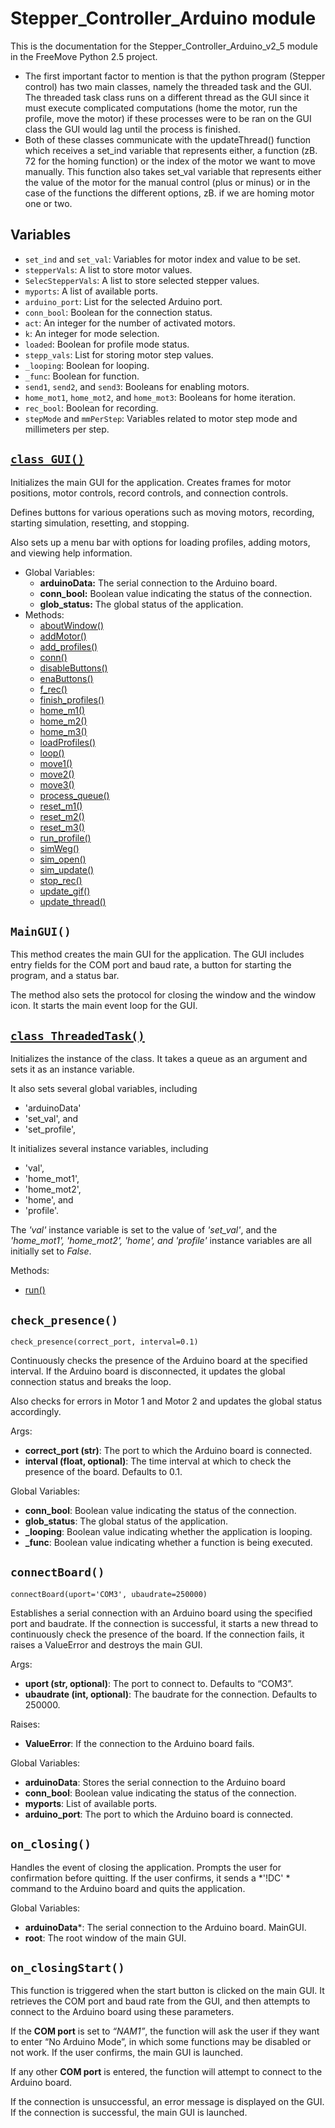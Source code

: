 # Stepper_Controller_Arduino module

This is the documentation for the Stepper_Controller_Arduino_v2_5 module in the FreeMove Python 2.5 project.

- The first important factor to mention is that the python program (Stepper control) has two main classes, namely the threaded task and the GUI. The threaded task class runs on a different thread as the GUI since it must execute complicated computations (home the motor, run the profile, move the motor) if these processes were to be ran on the GUI class the GUI would lag until the process is finished. 
- Both of these classes communicate with the updateThread() function which receives a set_ind variable that represents either, a function (zB. 72 for the homing function) or the index of the motor we want to move manually. This function also takes set_val variable that represents either the value of the motor for the manual control (plus or minus) or in the case of the functions the different options, zB. if we are homing motor one or two. 

## Variables

- `set_ind` and `set_val`: Variables for motor index and value to be set.
- `stepperVals`: A list to store motor values.
- `SelecStepperVals`: A list to store selected stepper values.
- `myports`: A list of available ports.
- `arduino_port`: List for the selected Arduino port.
- `conn_bool`: Boolean for the connection status.
- `act`: An integer for the number of activated motors.
- `k`: An integer for mode selection.
- `loaded`: Boolean for profile mode status.
- `stepp_vals`: List for storing motor step values.
- `_looping`: Boolean for looping.
- `_func`: Boolean for function.
- `send1`, `send2`, and `send3`: Booleans for enabling motors.
- `home_mot1`, `home_mot2`, and `home_mot3`: Booleans for home iteration.
- `rec_bool`: Boolean for recording.
- `stepMode` and `mmPerStep`: Variables related to motor step mode and millimeters per step.


## [`class GUI()`](GUI.md)

Initializes the main GUI for the application. 
Creates frames for motor positions, motor controls, record controls, and connection controls. 

Defines buttons for various operations such as moving motors, recording, starting simulation, resetting, and stopping. 

Also sets up a menu bar with options for loading profiles, adding motors, and viewing help information.
    
- Global Variables:
    + **arduinoData:** The serial connection to the Arduino board.
    + **conn_bool:** Boolean value indicating the status of the connection.
    + **glob_status:** The global status of the application.
- Methods:
    +  [aboutWindow()](GUI.md#aboutwindow)
    +  [addMotor()](GUI.md#addmotor)
    +  [add_profiles()](GUI.md#add_profiles)
    +  [conn()](GUI.md#conn)
    +  [disableButtons()](GUI.md#disablebuttons)
    +  [enaButtons()](GUI.md#enabuttons) 
    +  [f_rec()](GUI.md#f_rec)
    +  [finish_profiles()](GUI.md#finish_profiles)
    +  [home_m1()](GUI.md#home_m1)
    +  [home_m2()](GUI.md#home_m2)
    +  [home_m3()](GUI.md#home_m3)
    +  [loadProfiles()](GUI.md#loadprofiles)
    +  [loop()](GUI.md#loop)
    +  [move1()](GUI.md#move1)
    +  [move2()](GUI.md#move2)
    +  [move3()](GUI.md#move3)
    +  [process_queue()](GUI.md#process_queue)
    +  [reset_m1()](GUI.md#reset_m1)
    +  [reset_m2()](GUI.md#reset_m2)
    +  [reset_m3()](GUI.md#reset_m3)
    +  [run_profile()](GUI.md#run_profile)
    +  [simWeg()](GUI.md#simweg)
    +  [sim_open()](GUI.md#sim_open)
    +  [sim_update()](GUI.md#sim_update)
    +  [stop_rec()](GUI.md#stop_rec)
    +  [update_gif()](GUI.md#update_gif)
    +  [update_thread()](GUI.md#update_thread)


## `MainGUI()`

This method creates the main GUI for the application. The GUI includes entry fields for the COM port and baud rate, a button for starting the program, and a status bar. 

The method also sets the protocol for closing the window and the window icon. It starts the main event loop for the GUI.

## [`class ThreadedTask()`](ThreadedTask.md)

Initializes the instance of the class. 
It takes a queue as an argument and sets it as an instance variable. 

It also sets several global variables, including 
- 'arduinoData'
- 'set_val', and 
- 'set_profile', 

It initializes several instance variables, including 
- 'val', 
- 'home_mot1', 
- 'home_mot2', 
- 'home', and 
- 'profile'. 

The *'val'* instance variable is set to the value of *'set_val'*, and the *'home_mot1', 'home_mot2', 'home', and 'profile'* instance variables are all initially set to *False*.

Methods: 
- [run()](ThreadedTask.md#run)
    
## `check_presence()`

    check_presence(correct_port, interval=0.1)    

Continuously checks the presence of the Arduino board at the specified interval. If the Arduino board is disconnected, it updates the global connection status and breaks the loop. 

Also checks for errors in Motor 1 and Motor 2 and updates the global status accordingly.

Args:
- **correct_port (str)**: The port to which the Arduino board is connected.
- **interval (float, optional)**: The time interval at which to check the presence of the board. Defaults to 0.1.

Global Variables:
-  **conn_bool**: Boolean value indicating the status of the connection. 
- **glob_status**: The global status of the application. 
- **_looping**: Boolean value indicating whether the application is looping. 
- **_func**: Boolean value indicating whether a function is being executed.

## `connectBoard()`

    connectBoard(uport='COM3', ubaudrate=250000)

Establishes a serial connection with an Arduino board using the specified port and baudrate. If the connection is successful, it starts a new thread to continuously check the presence of the board. If the connection fails, it raises a ValueError and destroys the main GUI.

Args:
- **uport (str, optional)**: The port to connect to. Defaults to “COM3”.
- **ubaudrate (int, optional)**: The baudrate for the connection. Defaults to 250000.

Raises:
- **ValueError**: If the connection to the Arduino board fails.

Global Variables:
- **arduinoData**: Stores the serial connection to the Arduino board
- **conn_bool**: Boolean value indicating the status of the connection.
- **myports**: List of available ports.
- **arduino_port**: The port to which the Arduino board is connected.

## `on_closing()`

Handles the event of closing the application. Prompts the user for confirmation before quitting. If the user confirms, it sends a *'!DC' * command to the Arduino board and quits the application.

Global Variables:
- **arduinoData***: The serial connection to the Arduino board. MainGUI.
- **root**: The root window of the main GUI.

## `on_closingStart()`

This function is triggered when the start button is clicked on the main GUI. It retrieves the COM port and baud rate from the GUI, and then attempts to connect to the Arduino board using these parameters.

If the **COM port** is set to *“NAM1”*, the function will ask the user if they want to enter “No Arduino Mode”, in which some functions may be disabled or not work. If the user confirms, the main GUI is launched.

If any other **COM port** is entered, the function will attempt to connect to the Arduino board.

If the connection is unsuccessful, an error message is displayed on the GUI. If the connection is successful, the main GUI is launched.